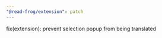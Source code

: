 ```yaml
---
"@read-frog/extension": patch
---
```


fix(extension): prevent selection popup from being translated
